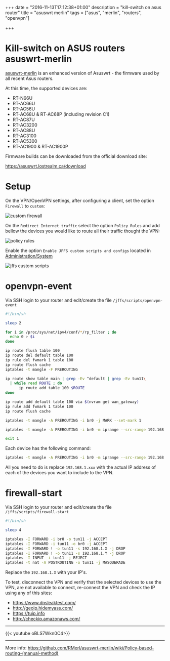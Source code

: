 +++
date = "2016-11-13T17:12:38+01:00"
description = "kill-switch on asus router"
title = "asuswrt merlin"
tags = ["asus", "merlin", "routers", "openvpn"]

+++


# Kill-switch on ASUS routers asuswrt-merlin

[asuswrt-merlin](https://github.com/RMerl/asuswrt-merlin) is an enhanced version
of Asuswrt - the firmware used by all recent Asus routers.

At this time, the supported devices are:

- RT-N66U
- RT-AC66U
- RT-AC56U
- RT-AC68U & RT-AC68P (including revision C1)
- RT-AC87U
- RT-AC3200
- RT-AC88U
- RT-AC3100
- RT-AC5300
- RT-AC1900 & RT-AC1900P


Firmware builds can be downloaded from the official download site:

https://asuswrt.lostrealm.ca/download

# Setup

On the VPN/OpenVPN settings, after configuring a client, set the option
``Firewall`` to ``custom``:

![custom firewall](/img/asus-openvpn-firewall.jpg)

On the ``Redirect Internet traffic`` select the option ``Policy Rules`` and add
bellow the devices you would like to route all their traffic thought the VPN:

![policy rules](/img/asus-openvpn-policy-rules.png)


Enable the option ``Enable JFFS custom scripts and configs`` located in
[Administration/System](http://192.168.1.1/Advanced_System_Content.asp)

![jffs custom scripts](/img/asus-jffs-custom-scripts.png)

# openvpn-event

Via SSH login to your router and edit/create the file ``/jffs/scripts/openvpn-event``

```sh
#!/bin/sh

sleep 2

for i in /proc/sys/net/ipv4/conf/*/rp_filter ; do
  echo 0 > $i
done

ip route flush table 100
ip route del default table 100
ip rule del fwmark 1 table 100
ip route flush cache
iptables -t mangle -F PREROUTING

ip route show table main | grep -Ev ^default | grep -Ev tun11\
  | while read ROUTE ; do
      ip route add table 100 $ROUTE
done

ip route add default table 100 via $(nvram get wan_gateway)
ip rule add fwmark 1 table 100
ip route flush cache

iptables -t mangle -A PREROUTING -i br0 -j MARK --set-mark 1

iptables -t mangle -A PREROUTING -i br0 -m iprange --src-range 192.168.x.xxx -j MARK --set-mark 0

exit 1
```

Each device has the following command:

```sh
iptables -t mangle -A PREROUTING -i br0 -m iprange --src-range 192.168.x.xxx -j MARK --set-mark 0
```

All you need to do is replace `192.168.1.xxx` with the actual IP address of each
of the devices you want to include to the VPN.

# firewall-start

Via SSH login to your router and edit/create the file ``/jffs/scripts/firewall-start``

```sh
#!/bin/sh

sleep 4

iptables -I FORWARD -i br0 -o tun11 -j ACCEPT
iptables -I FORWARD -i tun11 -o br0 -j ACCEPT
iptables -I FORWARD ! -o tun11 -s 192.168.1.X -j DROP
iptables -I FORWARD ! -o tun11 -s 192.168.1.Y -j DROP
iptables -I INPUT -i tun11 -j REJECT
iptables -t nat -A POSTROUTING -o tun11 -j MASQUERADE
```

Replace the ``192.168.1.X`` with your IP's.


To test, disconnect the VPN and verify that the selected devices to use the VPN,
are not available to connect, re-connect the VPN and check the IP using any of this sites:

- https://www.dnsleaktest.com/
- http://geoip.hidemyass.com/
- https://tuip.info
- http://checkip.amazonaws.com/

---

{{< youtube oBLS7Wkn0C4>}}

---

More info: <https://github.com/RMerl/asuswrt-merlin/wiki/Policy-based-routing-(manual-method)>
